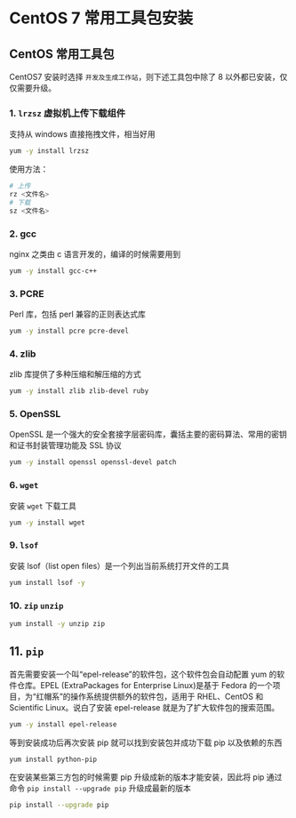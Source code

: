 # CentOS 7 常用工具包安装

## CentOS 常用工具包

CentOS7 安装时选择 `开发及生成工作站`，则下述工具包中除了 8 以外都已安装，仅仅需要升级。

### 1. `lrzsz` 虚拟机上传下载组件

支持从 windows 直接拖拽文件，相当好用

```bash
yum -y install lrzsz
```

使用方法：

```bash
# 上传
rz <文件名>
# 下载
sz <文件名>
```

### 2. gcc

nginx 之类由 c 语言开发的，编译的时候需要用到

```bash
yum -y install gcc-c++
```

### 3. PCRE

Perl 库，包括 perl 兼容的正则表达式库

```bash
yum -y install pcre pcre-devel
```

### 4. zlib

zlib 库提供了多种压缩和解压缩的方式

```bash
yum -y install zlib zlib-devel ruby
```

### 5. OpenSSL

OpenSSL 是一个强大的安全套接字层密码库，囊括主要的密码算法、常用的密钥和证书封装管理功能及 SSL 协议

```bash
yum -y install openssl openssl-devel patch
```

### 6. `wget`

安装 `wget` 下载工具

```bash
yum -y install wget
```

### 9. `lsof`

安装 lsof（list open files）是一个列出当前系统打开文件的工具

```bash
yum install lsof -y
```

### 10. `zip` `unzip`

```bash
yum install -y unzip zip
```

## 11. `pip`

首先需要安装一个叫“epel-release”的软件包，这个软件包会自动配置 yum 的软件仓库。EPEL (ExtraPackages for Enterprise Linux)是基于 Fedora 的一个项目，为“红帽系”的操作系统提供额外的软件包，适用于 RHEL、CentOS 和 Scientific Linux。说白了安装 epel-release 就是为了扩大软件包的搜索范围。

```bash
yum -y install epel-release
```

等到安装成功后再次安装 pip 就可以找到安装包并成功下载 pip 以及依赖的东西

```bash
yum install python-pip
```

在安装某些第三方包的时候需要 pip 升级成新的版本才能安装，因此将 pip 通过命令 `pip install --upgrade pip` 升级成最新的版本

```bash
pip install --upgrade pip
```
